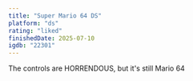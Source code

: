 ```yaml
---
title: "Super Mario 64 DS"
platform: "ds"
rating: "liked"
finishedDate: 2025-07-10
igdb: "22301"
---
```


The controls are HORRENDOUS, but it's still Mario 64
